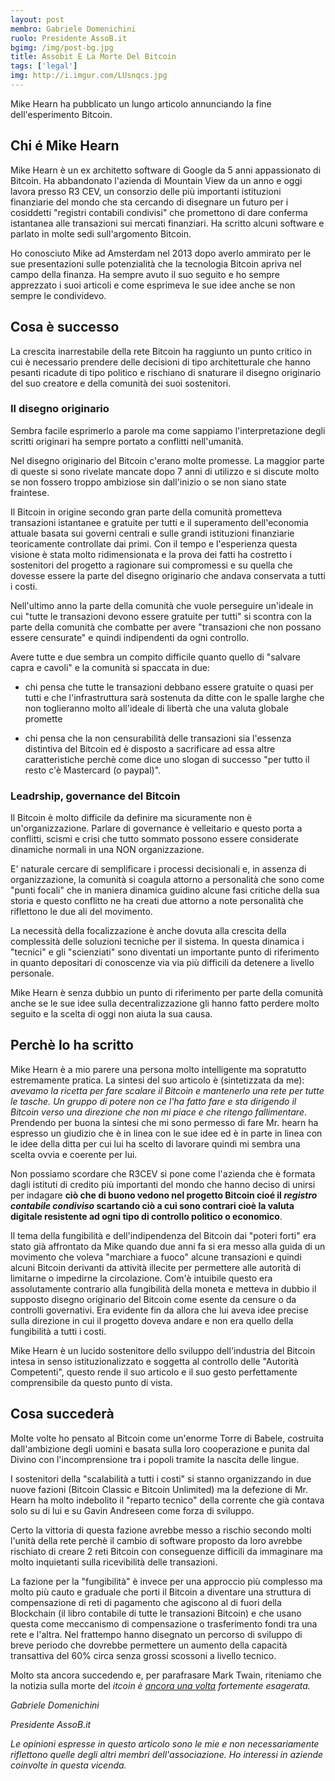 ```yaml
---
layout: post
membro: Gabriele Domenichini
ruolo: Presidente AssoB.it
bgimg: /img/post-bg.jpg
title: Assobit E La Morte Del Bitcoin
tags: ['legal']
img: http://i.imgur.com/LUsnqcs.jpg
---
```

Mike Hearn ha pubblicato un lungo articolo annunciando la fine dell'esperimento Bitcoin.
<!-- more -->

## Chi é Mike Hearn

Mike Hearn è un ex architetto software di Google da 5 anni appassionato di Bitcoin. Ha abbandonato l'azienda di
Mountain View da un anno e oggi lavora presso R3 CEV, un consorzio delle più importanti istituzioni finanziarie
del mondo che sta cercando di disegnare un futuro per i cosiddetti "registri contabili condivisi" che promettono
di dare conferma istantanea alle transazioni sui mercati finanziari.
Ha scritto alcuni software e parlato in molte sedi sull'argomento Bitcoin.

Ho conosciuto Mike ad Amsterdam nel 2013 dopo averlo ammirato per le sue presentazioni sulle potenzialità che
la tecnologia Bitcoin apriva nel campo della finanza. Ha sempre avuto il suo seguito e ho sempre apprezzato i suoi
articoli e come  esprimeva le sue idee anche se non sempre le condividevo.

## Cosa è successo

La crescita inarrestabile della rete Bitcoin ha raggiunto un punto critico in cui è necessario prendere delle decisioni
di tipo architetturale che hanno pesanti ricadute di tipo politico e rischiano di snaturare il disegno originario del
suo creatore e della comunità dei suoi sostenitori.

### Il disegno originario

Sembra facile esprimerlo a parole ma come sappiamo l'interpretazione degli scritti originari ha sempre portato a
conflitti nell'umanità.

Nel disegno originario del Bitcoin c'erano molte promesse. La maggior parte di queste si sono rivelate mancate dopo 7
anni di utilizzo e si discute molto se non fossero troppo ambiziose sin dall'inizio o se non siano state fraintese.

Il Bitcoin in origine secondo gran parte della comunità prometteva transazioni istantanee e gratuite per tutti e il
superamento dell'economia attuale basata sui governi centrali e sulle grandi istituzioni finanziarie teoricamente
controllate dai primi. Con il tempo e l'esperienza questa visione è stata molto ridimensionata e la prova dei fatti
ha costretto i sostenitori del progetto a ragionare sui compromessi e su quella che dovesse essere la parte del
disegno originario che andava conservata a tutti i costi.

Nell'ultimo anno la parte della comunità che vuole perseguire un'ideale in cui "tutte le transazioni devono essere
gratuite per tutti" si scontra con la parte della comunità che combatte per avere "transazioni che non possano essere censurate" e quindi indipendenti da ogni controllo.

Avere tutte e due sembra un compito difficile quanto quello di "salvare capra e cavoli" e la comunità
si spaccata in due:

* chi pensa che tutte le transazioni debbano essere gratuite o quasi per tutti e che l'infrastruttura sarà sostenuta
da ditte con le spalle larghe che non toglieranno molto all'ideale di libertà che una valuta globale promette

* chi pensa che la non censurabilità delle transazioni sia l'essenza distintiva del Bitcoin ed è disposto a sacrificare
ad essa altre caratteristiche perchè come dice uno slogan di successo "per tutto il resto c'è Mastercard (o paypal)".

### Leadrship, governance del Bitcoin

Il Bitcoin è molto difficile da definire ma sicuramente non è un'organizzazione. Parlare di governance è
velleitario e questo porta a conflitti, scismi e crisi che tutto sommato possono essere considerate dinamiche normali
in una NON organizzazione.

E' naturale cercare di semplificare i processi decisionali e, in assenza di organizzazione, la comunità si coagula
attorno a personalità che sono come "punti focali" che in maniera dinamica guidino alcune fasi critiche della
sua storia e questo conflitto ne ha creati due attorno a note personalità che riflettono le due ali del movimento.

La necessità della focalizzazione è anche dovuta alla crescita della complessità delle soluzioni tecniche per il sistema.
In questa dinamica i "tecnici" e gli "scienziati" sono diventati un importante punto di riferimento in quanto depositari di
conoscenze via via più difficili da detenere a livello personale.

Mike Hearn è senza dubbio un punto di riferimento per parte della comunità anche se le sue idee sulla decentralizzazione
gli hanno fatto perdere molto seguito e la scelta di oggi non aiuta la sua causa.

## Perchè lo ha scritto

Mike Hearn è a mio parere una persona molto intelligente ma sopratutto estremamente pratica.
La sintesi del suo articolo è (sintetizzata da me): *avevamo la ricetta per fare scalare il Bitcoin e mantenerlo una rete
per tutte le tasche. Un gruppo di potere non ce l'ha fatto fare e sta dirigendo il Bitcoin verso una direzione che non
mi piace e che ritengo fallimentare*. Prendendo per buona la sintesi che mi sono permesso di fare Mr. hearn ha espresso
un giudizio che è in linea con le sue idee ed è in parte in linea con le idee della ditta per cui lui ha scelto di
lavorare quindi mi sembra una scelta ovvia e coerente per lui.

Non possiamo scordare che R3CEV si pone come l'azienda che è formata dagli istituti di credito più importanti
del mondo che hanno deciso di unirsi per indagare **ciò che di buono vedono nel progetto Bitcoin cioé il *registro
contabile condiviso* scartando ciò a cui sono contrari cioè la valuta digitale resistente ad ogni tipo di controllo
politico o economico**.

Il tema della fungibilità e dell'indipendenza del Bitcoin dai "poteri forti" era stato già affrontato da Mike quando
due anni fa si era messo alla guida di un movimento che voleva "marchiare a fuoco" alcune transazioni e quindi
alcuni Bitcoin derivanti da attività illecite per permettere alle autorità di limitarne o impedirne la circolazione.
Com'è intuibile questo era assolutamente contrario alla fungibilità della moneta e metteva in dubbio il supposto
disegno originario del Bitcoin come esente da censure o da controlli governativi. Era evidente fin da allora che
lui aveva idee precise sulla direzione in cui il progetto doveva andare e non era quello della fungibilità a tutti
i costi.

Mike Hearn è un lucido sostenitore dello sviluppo dell'industria del Bitcoin intesa in senso istituzionalizzato e
soggetta al controllo delle "Autorità Competenti", questo rende il suo articolo e il suo gesto perfettamente
comprensibile da questo punto di vista.

## Cosa succederà

Molte volte ho pensato al Bitcoin come un'enorme Torre di Babele, costruita dall'ambizione degli uomini e basata
sulla loro cooperazione e punita dal Divino con l'incomprensione tra i popoli tramite la nascita delle lingue.

I sostenitori della "scalabilità a tutti i costi" si stanno organizzando in due nuove fazioni (Bitcoin Classic e
Bitcoin Unlimited) ma la defezione di Mr. Hearn ha molto indebolito il "reparto tecnico" della corrente
che già contava solo su di lui e su Gavin Andreseen come forza di sviluppo.

Certo la vittoria di questa fazione avrebbe messo a rischio secondo molti l'unità della rete perchè il cambio
di software proposto da loro avrebbe rischiato di creare 2 reti Bitcoin con conseguenze difficili da immaginare ma
molto inquietanti sulla ricevibilità delle transazioni.

La fazione per la "fungibilità" è invece per una approccio più complesso ma molto più cauto e graduale che porti
il Bitcoin a diventare una struttura di compensazione di  reti di pagamento che agiscono al di fuori della
Blockchain (il libro contabile di tutte le transazioni Bitcoin) e che usano questa come meccanismo di compensazione
o trasferimento fondi tra una rete e l'altra. Nel frattempo hanno disegnato un percorso di sviluppo di breve
periodo che dovrebbe permettere un aumento della capacità transattiva del 60% circa senza grossi scossoni a livello
tecnico.

Molto sta ancora succedendo e, per parafrasare Mark Twain, riteniamo che la notizia sulla morte del <i class="fa fa-btc"/>itcoin è
[ancora una volta](https://99Bitcoins.com/Bitcoinobituaries/) fortemente esagerata.

Gabriele Domenichini

Presidente AssoB.it

*Le opinioni espresse in questo articolo sono le mie e non necessariamente riflettono quelle degli altri membri
dell'associazione. Ho interessi in aziende coinvolte in questa vicenda.*
